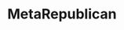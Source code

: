 ---
title: MetaRepublican
crosslinks:
- politics
- ShitRConservativeSays
- LateStageCapitalism
- Conservative
- news
- modhelp
- conservatives
- Military
- NeutralPolitics
- ConservativeLounge
- KasichForPresident
- autotldr
- AskTrumpSupporters
- Oppression
- ShitPoliticsSays
- conservative
---